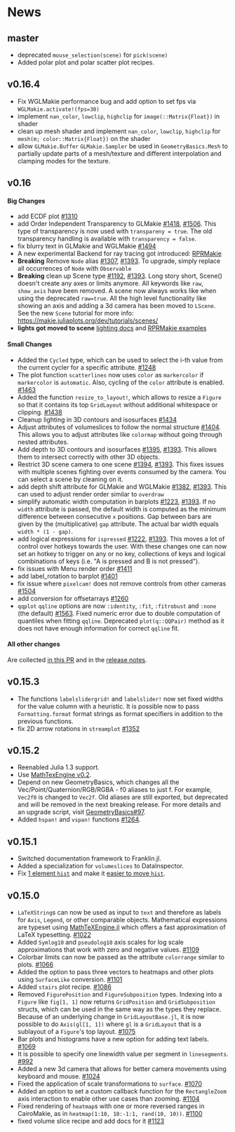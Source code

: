 # News

## master

- deprecated `mouse_selection(scene)` for `pick(scene)`
- Added polar plot and polar scatter plot recipes.

##  v0.16.4

- Fix WGLMakie performance bug and add option to set fps via `WGLMakie.activate!(fps=30)`
- implement `nan_color`, `lowclip`, `highclip` for `image(::Matrix{Float})` in shader
- clean up mesh shader and implement `nan_color`, `lowclip`, `highclip` for `mesh(m; color::Matrix{Float})` on the shader
- allow `GLMakie.Buffer` `GLMakie.Sampler` be used in `GeometryBasics.Mesh` to partially update parts of a mesh/texture and different interpolation and clamping modes for the texture.

## v0.16

#### Big Changes

- add ECDF plot [#1310](https://github.com/JuliaPlots/Makie.jl/pull/1310)
- add Order Independent Transparency to GLMakie [#1418](https://github.com/JuliaPlots/Makie.jl/pull/1418), [#1506](https://github.com/JuliaPlots/Makie.jl/pull/1506). This type of transparency is now used with `transpareny = true`. The old transparency handling is available with `transparency = false`.
- fix blurry text in GLMakie and WGLMakie [#1494](https://github.com/JuliaPlots/Makie.jl/pull/1494)
- A new experimental Backend for ray tracing got introduced: [RPRMakie](https://makie.juliaplots.org/stable/documentation/backends/rprmakie/)
- **Breaking** Remove `Node` alias [#1307](https://github.com/JuliaPlots/Makie.jl/pull/1307), [#1393](https://github.com/JuliaPlots/Makie.jl/pull/1393). To upgrade, simply replace all occurrences of `Node` with `Observable`
- **Breaking** clean up Scene type [#1192](https://github.com/JuliaPlots/Makie.jl/pull/1192), [#1393](https://github.com/JuliaPlots/Makie.jl/pull/1393). Long story short, Scene() doesn't create any axes or limits anymore. All keywords like `raw`, `show_axis` have been removed. A scene now always works like when using the deprecated `raw=true`. All the high level functionality like showing an axis and adding a 3d camera has been moved to `LScene`. See the new `Scene` tutorial for more info: https://makie.juliaplots.org/dev/tutorials/scenes/
- **lights got moved to scene** [lighting docs](https://makie.juliaplots.org/stable/documentation/lighting) and [RPRMakie examples](https://makie.juliaplots.org/stable/documentation/backends/rprmakie/)


#### Small Changes

- Added the `Cycled` type, which can be used to select the i-th value from the current cycler for a specific attribute. [#1248](https://github.com/JuliaPlots/Makie.jl/pull/1248)
- The plot function `scatterlines` now uses `color` as `markercolor` if `markercolor` is `automatic`. Also, cycling of the `color` attribute is enabled. [#1463](https://github.com/JuliaPlots/Makie.jl/pull/1463)
- Added the function `resize_to_layout!`, which allows to resize a `Figure` so that it contains its top `GridLayout` without additional whitespace or clipping. [#1438](https://github.com/JuliaPlots/Makie.jl/pull/1438)
- Cleanup lighting in 3D contours and isosurfaces [#1434](https://github.com/JuliaPlots/Makie.jl/pull/1434)
- Adjust attributes of volumeslices to follow the normal structure [#1404](https://github.com/JuliaPlots/Makie.jl/pull/1404). This allows you to adjust attributes like `colormap` without going through nested attributes.
- Add depth to 3D contours and isosurfaces [#1395](https://github.com/JuliaPlots/Makie.jl/pull/1395), [#1393](https://github.com/JuliaPlots/Makie.jl/pull/1393). This allows them to intersect correctly with other 3D objects.
- Restrict 3D scene camera to one scene [#1394](https://github.com/JuliaPlots/Makie.jl/pull/1394), [#1393](https://github.com/JuliaPlots/Makie.jl/pull/1393). This fixes issues with multiple scenes fighting over events consumed by the camera. You can select a scene by cleaning on it.
- add depth shift attribute for GLMakie and WGLMakie [#1382](https://github.com/JuliaPlots/Makie.jl/pull/1382), [#1393](https://github.com/JuliaPlots/Makie.jl/pull/1393). This can used to adjust render order similar to `overdraw`
- simplify automatic width computation in barplots [#1223](https://github.com/JuliaPlots/Makie.jl/pull/1223), [#1393](https://github.com/JuliaPlots/Makie.jl/pull/1393). If no `width` attribute is passed, the default width is computed as the minimum difference between consecutive `x` positions. Gap between bars are given by the (multiplicative) `gap` attribute. The actual bar width equals `width * (1 - gap)`.
- add logical expressions for `ispressed` [#1222](https://github.com/JuliaPlots/Makie.jl/pull/1222), [#1393](https://github.com/JuliaPlots/Makie.jl/pull/1393). This moves a lot of control over hotkeys towards the user. With these changes one can now set an hotkey to trigger on any or no key, collections of keys and logical combinations of keys (i.e. "A is pressed and B is not pressed").
- fix issues with Menu render order [#1411](https://github.com/JuliaPlots/Makie.jl/pull/1411)
- add label_rotation to barplot [#1401](https://github.com/JuliaPlots/Makie.jl/pull/1401)
- fix issue where `pixelcam!` does not remove controls from other cameras [#1504](https://github.com/JuliaPlots/Makie.jl/pull/1504)
- add conversion for offsetarrays [#1260](https://github.com/JuliaPlots/Makie.jl/pull/1260)
- `qqplot` `qqline` options are now `:identity`, `:fit`, `:fitrobust` and `:none` (the default) [#1563](https://github.com/JuliaPlots/Makie.jl/pull/1563). Fixed numeric error due to double computation of quantiles when fitting `qqline`. Deprecated `plot(q::QQPair)` method as it does not have enough information for correct `qqline` fit.

#### All other changes
Are collected [in this PR](https://github.com/JuliaPlots/Makie.jl/pull/1521) and in the [release notes](https://github.com/JuliaPlots/Makie.jl/releases/tag/v0.16.0).

## v0.15.3
- The functions `labelslidergrid!` and `labelslider!` now set fixed widths for the value column with a heuristic. It is possible now to pass `Formatting.format` format strings as format specifiers in addition to the previous functions.
- fix 2D arrow rotations in `streamplot` [#1352](https://github.com/JuliaPlots/Makie.jl/pull/1352)

## v0.15.2
- Reenabled Julia 1.3 support.
- Use [MathTexEngine v0.2](https://github.com/Kolaru/MathTeXEngine.jl/releases/tag/v0.2.0).
- Depend on new GeometryBasics, which changes all the Vec/Point/Quaternion/RGB/RGBA - f0 aliases to just f. For example, `Vec2f0` is changed to `Vec2f`. Old aliases are still exported, but deprecated and will be removed in the next breaking release. For more details and an upgrade script, visit [GeometryBasics#97](https://github.com/JuliaGeometry/GeometryBasics.jl/pull/97).
- Added `hspan!` and `vspan!` functions [#1264](https://github.com/JuliaPlots/Makie.jl/pull/1264).

## v0.15.1
- Switched documentation framework to Franklin.jl.
- Added a specialization for `volumeslices` to DataInspector.
- Fix [1 element `hist`](https://github.com/JuliaPlots/Makie.jl/pull/1238) and make it [easier to move `hist`](https://github.com/JuliaPlots/Makie.jl/pull/1150).

## v0.15.0

- `LaTeXString`s can now be used as input to `text` and therefore as labels for `Axis`, `Legend`, or other comparable objects. Mathematical expressions are typeset using [MathTeXEngine.jl](https://github.com/Kolaru/MathTeXEngine.jl) which offers a fast approximation of LaTeX typesetting. [#1022](https://github.com/JuliaPlots/Makie.jl/pull/1022)
- Added `Symlog10` and `pseudolog10` axis scales for log scale approximations that work with zero and negative values. [#1109](https://github.com/JuliaPlots/Makie.jl/pull/1109)
- Colorbar limits can now be passed as the attribute `colorrange` similar to plots. [#1066](https://github.com/JuliaPlots/Makie.jl/pull/1066)
- Added the option to pass three vectors to heatmaps and other plots using `SurfaceLike` conversion. [#1101](https://github.com/JuliaPlots/Makie.jl/pull/1101)
- Added `stairs` plot recipe. [#1086](https://github.com/JuliaPlots/Makie.jl/pull/1086)
- Removed `FigurePosition` and `FigureSubposition` types. Indexing into a `Figure` like `fig[1, 1]` now returns `GridPosition` and `GridSubposition` structs, which can be used in the same way as the types they replace. Because of an underlying change in `GridLayoutBase.jl`, it is now possible to do `Axis(gl[1, 1])` where `gl` is a `GridLayout` that is a sublayout of a `Figure`'s top layout. [#1075](https://github.com/JuliaPlots/Makie.jl/pull/1075)
- Bar plots and histograms have a new option for adding text labels. [#1069](https://github.com/JuliaPlots/Makie.jl/pull/1069)
- It is possible to specify one linewidth value per segment in `linesegments`. [#992](https://github.com/JuliaPlots/Makie.jl/pull/992)
- Added a new 3d camera that allows for better camera movements using keyboard and mouse. [#1024](https://github.com/JuliaPlots/Makie.jl/pull/1024)
- Fixed the application of scale transformations to `surface`. [#1070](https://github.com/JuliaPlots/Makie.jl/pull/1070)
- Added an option to set a custom callback function for the `RectangleZoom` axis interaction to enable other use cases than zooming. [#1104](https://github.com/JuliaPlots/Makie.jl/pull/1104)
- Fixed rendering of `heatmap`s with one or more reversed ranges in CairoMakie, as in `heatmap(1:10, 10:-1:1, rand(10, 10))`. [#1100](https://github.com/JuliaPlots/Makie.jl/pull/1100)
- fixed volume slice recipe and add docs for it [#1123](https://github.com/JuliaPlots/Makie.jl/pull/1123)
